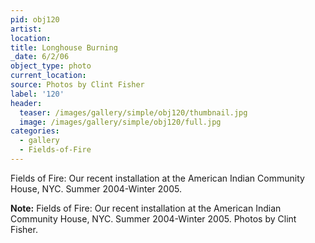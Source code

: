 ```yaml
---
pid: obj120
artist:
location:
title: Longhouse Burning
_date: 6/2/06
object_type: photo
current_location:
source: Photos by Clint Fisher
label: '120'
header:
  teaser: /images/gallery/simple/obj120/thumbnail.jpg
  image: /images/gallery/simple/obj120/full.jpg
categories:
  - gallery
  - Fields-of-Fire  
---
```

Fields of Fire: Our recent installation at the American Indian Community House, NYC. Summer 2004-Winter 2005.

**Note:**
Fields of Fire: Our recent installation at the American Indian Community House, NYC. Summer 2004-Winter 2005. Photos by Clint Fisher.
